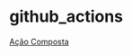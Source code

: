 # github_actions
[Ação Composta](https://docs.github.com/pt/actions/creating-actions/creating-a-composite-action)
